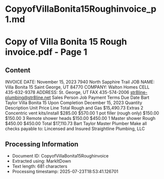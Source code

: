 # CopyofVillaBonita15Roughinvoice_p1.md

<!--
chunk_id: CopyofVillaBonita15Roughinvoice_p1
source: Copy of Villa Bonita 15 Rough invoice.pdf
page: 1
category: other
hash: 4c6fb2d89167b4740c6c0ebd05d294738ae258d94f73891360e44ac6ce2c28a4
-->

# Copy of Villa Bonita 15 Rough invoice.pdf - Page 1

## Content
INVOICE
DATE: November 15, 2023
7940 North Sapphire Trail JOB NAME: Villa Bonita 15
Saint George, UT 84770 COMPANY: Walton Homes
CELL 435-632-9378 ADDRESS: St. George, UT
FAX 435-574-2006
str8line-plumbing@str8line.net
Sales Person Job Payment Terms Due Date
Bart Taylor Villa Bonita 15 Upon Completion December 15, 2023
Quantity Description Unit Price Line Total
Rough and Gas $15,490.73
Extras
2 Concentric vent kits/install $285.00 $570.00
1 pot filler (rough only) $150.00 $150.00
3 Remote shower heads $150.00 $450.00
1 Master shower Rough $450.00 $450.00
Total $17,110.73
Bart Taylor
Master Plumber Make all checks payable to:
Lincensed and Insured Straightline Plumbing, LLC

## Processing Information
- Document ID: CopyofVillaBonita15Roughinvoice
- Extracted using: MarkItDown
- Text length: 681 characters
- Processing timestamp: 2025-07-23T18:53:41.126701